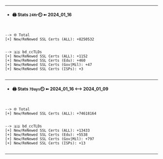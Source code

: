 

---
- #### 🖨️ **Stats** `24Hr`⏲️ ➼ 2024_01_16
```console


--> 🌐 Total
[+] New/ReNewed SSL Certs (ALL): +8250532


--> 🇧🇩 bd_ccTLDs
[+] New/ReNewed SSL Certs (ALL): +1152
[+] New/ReNewed SSL Certs (Edu): +460
[+] New/ReNewed SSL Certs (Gov|Mil): +47
[+] New/ReNewed SSL Certs (ISPs): +3


```

---
- #### 🖨️ **Stats** `7Days`⏲️ ➼ 2024_01_16 <--> 2024_01_09
```console


--> 🌐 Total
[+] New/ReNewed SSL Certs (ALL): +74618164


--> 🇧🇩 bd_ccTLDs
[+] New/ReNewed SSL Certs (ALL): +13433
[+] New/ReNewed SSL Certs (Edu): +5538
[+] New/ReNewed SSL Certs (Gov|Mil): +797
[+] New/ReNewed SSL Certs (ISPs): +13


```

---

